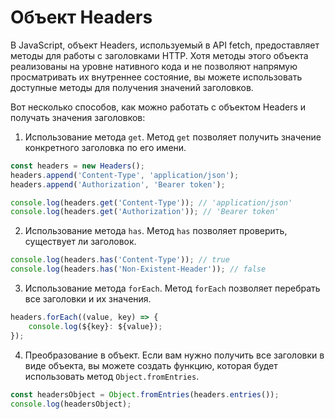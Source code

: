 # Объект Headers

В JavaScript, объект Headers, используемый в API fetch, предоставляет методы для работы с заголовками HTTP. Хотя методы этого объекта реализованы на уровне нативного кода и не позволяют напрямую просматривать их внутреннее состояние, вы можете использовать доступные методы для получения значений заголовков.

Вот несколько способов, как можно работать с объектом Headers и получать значения заголовков:

1. Использование метода `get`. Метод `get` позволяет получить значение конкретного заголовка по его имени.

```js
const headers = new Headers();
headers.append('Content-Type', 'application/json');
headers.append('Authorization', 'Bearer token');

console.log(headers.get('Content-Type')); // 'application/json'
console.log(headers.get('Authorization')); // 'Bearer token'
```

2. Использование метода `has`. Метод `has` позволяет проверить, существует ли заголовок.

```js
console.log(headers.has('Content-Type')); // true
console.log(headers.has('Non-Existent-Header')); // false
```

3. Использование метода `forEach`. Метод `forEach` позволяет перебрать все заголовки и их значения.

```js
headers.forEach((value, key) => {
    console.log(${key}: ${value});
});
```

4. Преобразование в объект. Если вам нужно получить все заголовки в виде объекта, вы можете создать функцию, которая будет использовать метод `Object.fromEntries`.

```js
const headersObject = Object.fromEntries(headers.entries());
console.log(headersObject);
```
